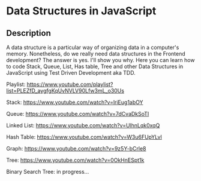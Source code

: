 # Data Structures in JavaScript

## Description
A data structure is a particular way of organizing data in a computer's memory. Nonetheless, do we really need data structures in the Frontend development? The answer is yes. I'll show you why. Here you can learn how to code Stack, Queue, List, Has table, Tree and other Data Structures in JavaScript using Test Driven Development aka TDD.

Playlist: https://www.youtube.com/playlist?list=PLEZfD_aygfgKqUvNVLV90Lfw3mL_o30Us

Stack: https://www.youtube.com/watch?v=lriEug1abOY

Queue: https://www.youtube.com/watch?v=7dCvaDkSoTI

Linked List: https://www.youtube.com/watch?v=UlhnLqk0xqQ

Hash Table: https://www.youtube.com/watch?v=W3u6FUpYLvI

Graph: https://www.youtube.com/watch?v=9z5Y-bCrle8

Tree: https://www.youtube.com/watch?v=0OkHnESpt1k

Binary Search Tree: in progress...
